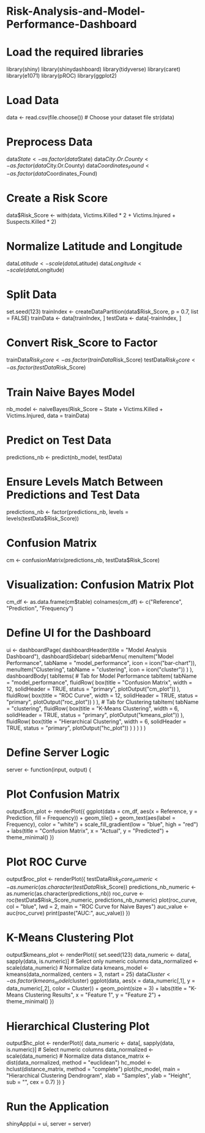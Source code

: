 # Risk-Analysis-and-Model-Performance-Dashboard
# Load the required libraries
library(shiny)
library(shinydashboard)
library(tidyverse)
library(caret)
library(e1071)
library(pROC)
library(ggplot2)

# Load Data
data <- read.csv(file.choose())  # Choose your dataset file
str(data)

# Preprocess Data
data$State <- as.factor(data$State)
data$City.Or.County <- as.factor(data$City.Or.County)
data$Coordinates_Found <- as.factor(data$Coordinates_Found)

# Create a Risk Score
data$Risk_Score <- with(data, Victims.Killed * 2 + Victims.Injured + Suspects.Killed * 2)

# Normalize Latitude and Longitude
data$Latitude <- scale(data$Latitude)
data$Longitude <- scale(data$Longitude)

# Split Data
set.seed(123)
trainIndex <- createDataPartition(data$Risk_Score, p = 0.7, list = FALSE)
trainData <- data[trainIndex, ]
testData <- data[-trainIndex, ]

# Convert Risk_Score to Factor
trainData$Risk_Score <- as.factor(trainData$Risk_Score)
testData$Risk_Score <- as.factor(testData$Risk_Score)

# Train Naive Bayes Model
nb_model <- naiveBayes(Risk_Score ~ State + Victims.Killed + Victims.Injured, data = trainData)

# Predict on Test Data
predictions_nb <- predict(nb_model, testData)

# Ensure Levels Match Between Predictions and Test Data
predictions_nb <- factor(predictions_nb, levels = levels(testData$Risk_Score))

# Confusion Matrix
cm <- confusionMatrix(predictions_nb, testData$Risk_Score)

# Visualization: Confusion Matrix Plot
cm_df <- as.data.frame(cm$table)
colnames(cm_df) <- c("Reference", "Prediction", "Frequency")

# Define UI for the Dashboard
ui <- dashboardPage(
  dashboardHeader(title = "Model Analysis Dashboard"),
  dashboardSidebar(
    sidebarMenu(
      menuItem("Model Performance", tabName = "model_performance", icon = icon("bar-chart")),
      menuItem("Clustering", tabName = "clustering", icon = icon("cluster"))
    )
  ),
  dashboardBody(
    tabItems(
      # Tab for Model Performance
      tabItem(
        tabName = "model_performance",
        fluidRow(
          box(title = "Confusion Matrix", width = 12, solidHeader = TRUE, status = "primary",
              plotOutput("cm_plot"))
        ),
        fluidRow(
          box(title = "ROC Curve", width = 12, solidHeader = TRUE, status = "primary",
              plotOutput("roc_plot"))
        )
      ),
      # Tab for Clustering
      tabItem(
        tabName = "clustering",
        fluidRow(
          box(title = "K-Means Clustering", width = 6, solidHeader = TRUE, status = "primary",
              plotOutput("kmeans_plot"))
        ),
        fluidRow(
          box(title = "Hierarchical Clustering", width = 6, solidHeader = TRUE, status = "primary",
              plotOutput("hc_plot"))
        )
      )
    )
  )
)

# Define Server Logic
server <- function(input, output) {
  
  # Plot Confusion Matrix
  output$cm_plot <- renderPlot({
    ggplot(data = cm_df, aes(x = Reference, y = Prediction, fill = Frequency)) +
      geom_tile() +
      geom_text(aes(label = Frequency), color = "white") +
      scale_fill_gradient(low = "blue", high = "red") +
      labs(title = "Confusion Matrix", x = "Actual", y = "Predicted") +
      theme_minimal()
  })
  
  # Plot ROC Curve
  output$roc_plot <- renderPlot({
    testData$Risk_Score_numeric <- as.numeric(as.character(testData$Risk_Score))
    predictions_nb_numeric <- as.numeric(as.character(predictions_nb))
    roc_curve <- roc(testData$Risk_Score_numeric, predictions_nb_numeric)
    plot(roc_curve, col = "blue", lwd = 2, main = "ROC Curve for Naive Bayes")
    auc_value <- auc(roc_curve)
    print(paste("AUC:", auc_value))
  })
  
  # K-Means Clustering Plot
  output$kmeans_plot <- renderPlot({
    set.seed(123)
    data_numeric <- data[, sapply(data, is.numeric)]  # Select only numeric columns
    data_normalized <- scale(data_numeric)  # Normalize data
    kmeans_model <- kmeans(data_normalized, centers = 3, nstart = 25)
    data$Cluster <- as.factor(kmeans_model$cluster)
    ggplot(data, aes(x = data_numeric[,1], y = data_numeric[,2], color = Cluster)) +
      geom_point(size = 3) +
      labs(title = "K-Means Clustering Results", x = "Feature 1", y = "Feature 2") +
      theme_minimal()
  })
  
  # Hierarchical Clustering Plot
  output$hc_plot <- renderPlot({
    data_numeric <- data[, sapply(data, is.numeric)]  # Select numeric columns
    data_normalized <- scale(data_numeric)  # Normalize data
    distance_matrix <- dist(data_normalized, method = "euclidean")
    hc_model <- hclust(distance_matrix, method = "complete")
    plot(hc_model, main = "Hierarchical Clustering Dendrogram", xlab = "Samples", ylab = "Height", sub = "", cex = 0.7)
  })
}

# Run the Application
shinyApp(ui = ui, server = server)

